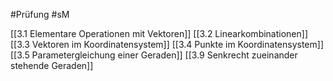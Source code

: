 #Prüfung #sM

[[3.1 Elementare Operationen mit Vektoren]]
[[3.2 Linearkombinationen]]
[[3.3 Vektoren im Koordinatensystem]]
[[3.4 Punkte im Koordinatensystem]]
[[3.5 Parametergleichung einer Geraden]]
[[3.9 Senkrecht zueinander stehende Geraden]]